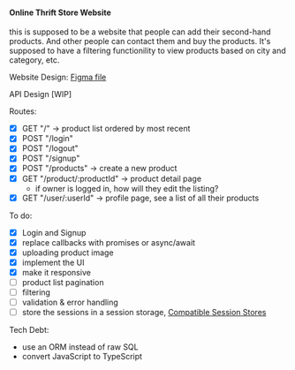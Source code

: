 #### Online Thrift Store Website

this is supposed to be a website that people can add their second-hand products. And other people can contact them and buy the products. It's supposed to have a filtering functionility to view products based on city and category, etc.

Website Design:
[Figma file](https://www.figma.com/file/O0aK1iUPN4GSZW4q0DIo3O/online-thrift-store?node-id=0%3A1)

API Design [WIP]

Routes:

- [x] GET "/" -> product list ordered by most recent
- [x] POST "/login"
- [x] POST "/logout"
- [x] POST "/signup"
- [x] POST "/products" -> create a new product
- [x] GET "/product/:productId" -> product detail page
  - if owner is logged in, how will they edit the listing?
- [x] GET "/user/:userId" -> profile page, see a list of all their products

To do:

- [x] Login and Signup
- [x] replace callbacks with promises or async/await
- [x] uploading product image
- [x] implement the UI
- [x] make it responsive
- [ ] product list pagination
- [ ] filtering
- [ ] validation & error handling
- [ ] store the sessions in a session storage, [Compatible Session Stores](http://expressjs.com/en/resources/middleware/session.html#compatible-session-stores)

Tech Debt:

- use an ORM instead of raw SQL
- convert JavaScript to TypeScript
